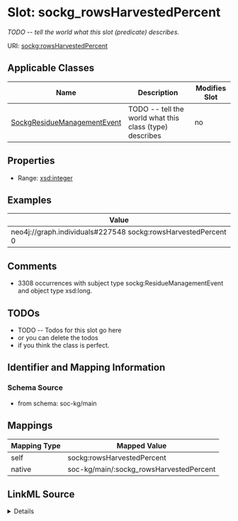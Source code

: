 

# Slot: sockg_rowsHarvestedPercent


_TODO -- tell the world what this slot (predicate) describes._





URI: [sockg:rowsHarvestedPercent](http://www.semanticweb.org/sockg/ontologies/2024/0/soil-carbon-ontology/rowsHarvestedPercent)



<!-- no inheritance hierarchy -->





## Applicable Classes

| Name | Description | Modifies Slot |
| --- | --- | --- |
| [SockgResidueManagementEvent](../classes/SockgResidueManagementEvent.md) | TODO -- tell the world what this class (type) describes |  no  |







## Properties

* Range: [xsd:integer](http://www.w3.org/2001/XMLSchema#integer)






## Examples

| Value |
| --- |
| neo4j://graph.individuals#227548 sockg:rowsHarvestedPercent 0 |

## Comments

* 3308 occurrences with subject type sockg:ResidueManagementEvent and object type xsd:long.

## TODOs

* TODO -- Todos for this slot go here
* or you can delete the todos
* if you think the class is perfect.

## Identifier and Mapping Information







### Schema Source


* from schema: soc-kg/main




## Mappings

| Mapping Type | Mapped Value |
| ---  | ---  |
| self | sockg:rowsHarvestedPercent |
| native | soc-kg/main/:sockg_rowsHarvestedPercent |




## LinkML Source

<details>
```yaml
name: sockg_rowsHarvestedPercent
description: TODO -- tell the world what this slot (predicate) describes.
todos:
- TODO -- Todos for this slot go here
- or you can delete the todos
- if you think the class is perfect.
comments:
- 3308 occurrences with subject type sockg:ResidueManagementEvent and object type
  xsd:long.
examples:
- value: neo4j://graph.individuals#227548 sockg:rowsHarvestedPercent 0
from_schema: soc-kg/main
rank: 1000
slot_uri: sockg:rowsHarvestedPercent
alias: sockg_rowsHarvestedPercent
domain_of:
- sockg_ResidueManagementEvent
range: integer

```
</details>